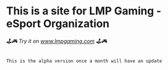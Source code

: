 # This is a site for LMP Gaming - eSport Organization

###### 🕹🎮 Try it on www.lmpgaming.com 🕹🎮


```
This is the alpha version once a month will have an update
```

